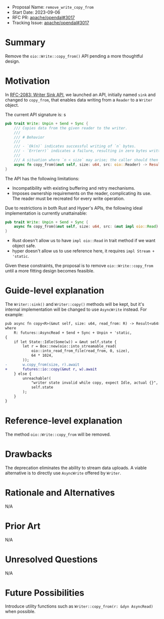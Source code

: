 - Proposal Name: `remove_write_copy_from`
- Start Date: 2023-09-06
- RFC PR: [apache/opendal#3017](https://github.com/apache/opendal/pull/3017)
- Tracking Issue: [apache/opendal#3017](https://github.com/apache/opendal/issues/3017)

# Summary

Remove the `oio::Write::copy_from()` API pending a more thoughtful design.

# Motivation

In [RFC-2083: Writer Sink API](./2083_writer_sink_api.md), we launched an API, initially named `sink` and changed to `copy_from`, that enables data writing from a `Reader` to a `Writer` object.

The current API signature is:
s
```rust
pub trait Write: Unpin + Send + Sync {
    /// Copies data from the given reader to the writer.
    ///
    /// # Behavior
    ///
    /// - `Ok(n)` indicates successful writing of `n` bytes.
    /// - `Err(err)` indicates a failure, resulting in zero bytes written.
    ///
    /// A situation where `n < size` may arise; the caller should then transmit the remaining bytes until the full amount is written.
    async fn copy_from(&mut self, size: u64, src: oio::Reader) -> Result<u64>;
}
```

The API has the following limitations:

- Incompatibility with existing buffering and retry mechanisms.
- Imposes ownership requirements on the reader, complicating its use. The reader must be recreated for every write operation.

Due to restrictions in both Rust and Hyper's APIs, the following ideal implementation is currently unattainable:

```rust
pub trait Write: Unpin + Send + Sync {
    async fn copy_from(&mut self, size: u64, src: &mut impl oio::Read) -> Result<u64>;
}
```

- Rust doesn't allow us to have `impl oio::Read` in trait method if we want object safe.
- hyper doesn't allow us to use reference here, it requires `impl Stream + 'static`.

Given these constraints, the proposal is to remove `oio::Write::copy_from` until a more fitting design becomes feasible.

# Guide-level explanation

The `Writer::sink()` and `Writer::copy()` methods will be kept, but it's internal implementation will be changed to use `AsyncWrite` instead. For example:

```diff
pub async fn copy<R>(&mut self, size: u64, read_from: R) -> Result<u64>
where
    R: futures::AsyncRead + Send + Sync + Unpin + 'static,
{
    if let State::Idle(Some(w)) = &mut self.state {
        let r = Box::new(oio::into_streamable_read(
            oio::into_read_from_file(read_from, 0, size),
            64 * 1024,
        ));
-       w.copy_from(size, r).await
+       futures::io::copy(&mut r, w).await
    } else {
        unreachable!(
            "writer state invalid while copy, expect Idle, actual {}",
            self.state
        );
    }
}
```

# Reference-level explanation

The method `oio::Write::copy_from` will be removed.

# Drawbacks

The deprecation eliminates the ability to stream data uploads. A viable alternative is to directly use `AsyncWrite` offered by `Writer`.

# Rationale and Alternatives

N/A

# Prior Art

N/A

# Unresolved Questions

N/A

# Future Possibilities

Introduce utility functions such as `Writer::copy_from(r: &dyn AsyncRead)` when possible.
